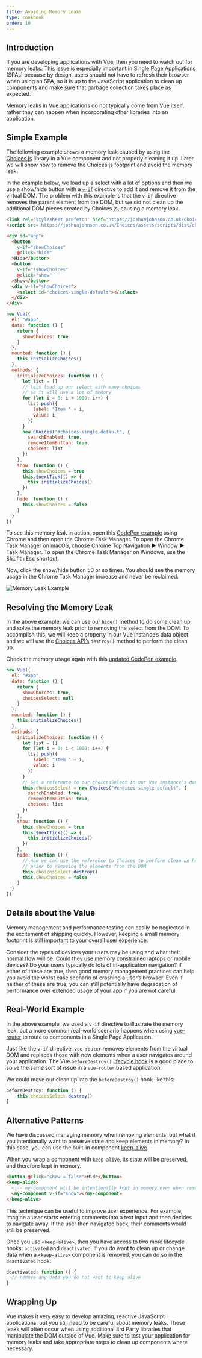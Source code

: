 ```yaml
---
title: Avoiding Memory Leaks
type: cookbook
order: 10
---
```


## Introduction

If you are developing applications with Vue, then you need to watch out for memory leaks. This issue is especially important in Single Page Applications (SPAs) because by design, users should not have to refresh their browser when using an SPA, so it is up to the JavaScript application to clean up components and make sure that garbage collection takes place as expected.

Memory leaks in Vue applications do not typically come from Vue itself, rather they can happen when incorporating other libraries into an application.

## Simple Example

The following example shows a memory leak caused by using the [Choices.js](https://github.com/jshjohnson/Choices) library in a Vue component and not properly cleaning it up. Later, we will show how to remove the Choices.js footprint and avoid the memory leak.

In the example below, we load up a select with a lot of options and then we use a show/hide button with a [`v-if`](/v2/guide/conditional.html) directive to add it and remove it from the virtual DOM. The problem with this example is that the `v-if` directive removes the parent element from the DOM, but we did not clean up the additional DOM pieces created by Choices.js, causing a memory leak.

```html
<link rel='stylesheet prefetch' href='https://joshuajohnson.co.uk/Choices/assets/styles/css/choices.min.css?version=3.0.3'>
<script src='https://joshuajohnson.co.uk/Choices/assets/scripts/dist/choices.min.js?version=3.0.3'></script>

<div id="app">
  <button
    v-if="showChoices"
    @click="hide"
  >Hide</button>
  <button
    v-if="!showChoices"
    @click="show"
  >Show</button>
  <div v-if="showChoices">
    <select id="choices-single-default"></select>
  </div>
</div>
```

```js
new Vue({
  el: "#app",
  data: function () {
    return {
      showChoices: true
    }
  },
  mounted: function () {
    this.initializeChoices()
  },
  methods: {
    initializeChoices: function () {
      let list = []
      // lets load up our select with many choices
      // so it will use a lot of memory
      for (let i = 0; i < 1000; i++) {
        list.push({
          label: "Item " + i,
          value: i
        })
      }
      new Choices("#choices-single-default", {
        searchEnabled: true,
        removeItemButton: true,
        choices: list
      })
    },
    show: function () {
      this.showChoices = true
      this.$nextTick(() => {
        this.initializeChoices()
      })
    },
    hide: function () {
      this.showChoices = false
    }
  }
})
```

To see this memory leak in action, open this [CodePen example](https://codepen.io/freeman-g/pen/qobpxo) using Chrome and then open the Chrome Task Manager. To open the Chrome Task Manager on macOS, choose Chrome Top Navigation ▶︎ Window ▶︎ Task Manager. To open the Chrome Task Manager on Windows, use the <kbd>Shift</kbd>+<kbd>Esc</kbd> shortcut.

Now, click the show/hide button 50 or so times. You should see the memory usage in the Chrome Task Manager increase and never be reclaimed.

![Memory Leak Example](/images/memory-leak-example.png)

## Resolving the Memory Leak

In the above example, we can use our `hide()` method to do some clean up and solve the memory leak prior to removing the select from the DOM. To accomplish this, we will keep a property in our Vue instance’s data object and we will use the [Choices API’s](https://github.com/jshjohnson/Choices) `destroy()` method to perform the clean up.

Check the memory usage again with this [updated CodePen example](https://codepen.io/freeman-g/pen/mxWMor).

```js
new Vue({
  el: "#app",
  data: function () {
    return {
      showChoices: true,
      choicesSelect: null
    }
  },
  mounted: function () {
    this.initializeChoices()
  },
  methods: {
    initializeChoices: function () {
      let list = []
      for (let i = 0; i < 1000; i++) {
        list.push({
          label: "Item " + i,
          value: i
        })
      }
      // Set a reference to our choicesSelect in our Vue instance's data object
      this.choicesSelect = new Choices("#choices-single-default", {
        searchEnabled: true,
        removeItemButton: true,
        choices: list
      })
    },
    show: function () {
      this.showChoices = true
      this.$nextTick(() => {
        this.initializeChoices()
      })
    },
    hide: function () {
      // now we can use the reference to Choices to perform clean up here
      // prior to removing the elements from the DOM
      this.choicesSelect.destroy()
      this.showChoices = false
    }
  }
})
```

## Details about the Value

Memory management and performance testing can easily be neglected in the excitement of shipping quickly. However, keeping a small memory footprint is still important to your overall user experience.

Consider the types of devices your users may be using and what their normal flow will be. Could they use memory constrained laptops or mobile devices? Do your users typically do lots of in-application navigation? If either of these are true, then good memory management practices can help you avoid the worst case scenario of crashing a user’s browser. Even if neither of these are true, you can still potentially have degradation of performance over extended usage of your app if you are not careful.

## Real-World Example

In the above example, we used a `v-if` directive to illustrate the memory leak, but a more common real-world scenario happens when using [vue-router](https://router.vuejs.org/en/) to route to components in a Single Page Application.

Just like the `v-if` directive, `vue-router` removes elements from the virtual DOM and replaces those with new elements when a user navigates around your application. The Vue `beforeDestroy()` [lifecycle hook](/v2/guide/instance.html#Lifecycle-Diagram) is a good place to solve the same sort of issue in a `vue-router` based application.

We could move our clean up into the `beforeDestroy()` hook like this:

```js
beforeDestroy: function () {
    this.choicesSelect.destroy()
}
```

## Alternative Patterns

We have discussed managing memory when removing elements, but what if you intentionally want to preserve state and keep elements in memory? In this case, you can use the built-in component [keep-alive](/v2/api/#keep-alive).

When you wrap a component with `keep-alive`, its state will be preserved, and therefore kept in memory.

```html
<button @click="show = false">Hide</button>
<keep-alive>
  <!-- my-component will be intentionally kept in memory even when removed -->
  <my-component v-if="show"></my-component>
</keep-alive>
```
This technique can be useful to improve user experience. For example, imagine a user starts entering comments into a text input and then decides to navigate away. If the user then navigated back, their comments would still be preserved.

Once you use `<keep-alive>`, then you have access to two more lifecycle hooks: `activated` and `deactivated`. If you do want to clean up or change data when a `<keep-alive>` component is removed, you can do so in the `deactivated` hook.

```js
deactivated: function () {
  // remove any data you do not want to keep alive
}
```

## Wrapping Up

Vue makes it very easy to develop amazing, reactive JavaScript applications, but you still need to be careful about memory leaks. These leaks will often occur when using additional 3rd Party libraries that manipulate the DOM outside of Vue. Make sure to test your application for memory leaks and take appropriate steps to clean up components where necessary.
